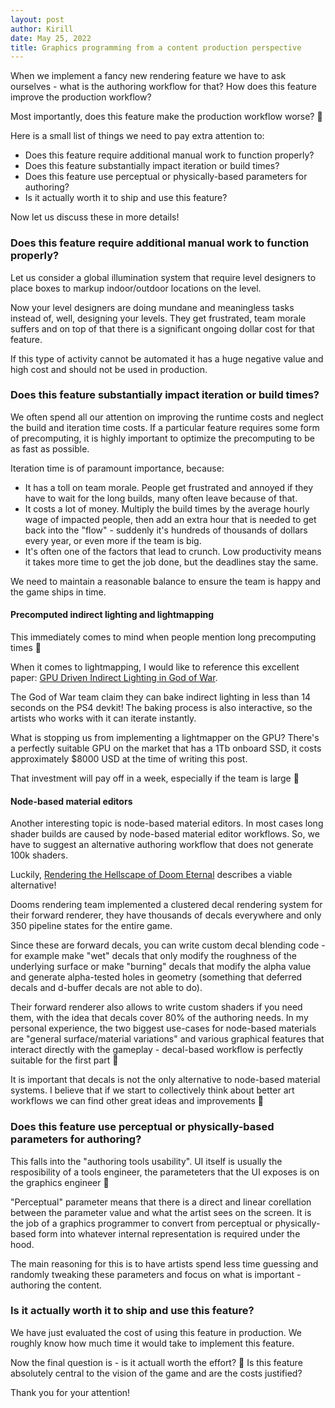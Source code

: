 ```yaml
---
layout: post
author: Kirill
date: May 25, 2022
title: Graphics programming from a content production perspective
---
```


When we implement a fancy new rendering feature we have to ask ourselves - what is the authoring workflow for that? How does this feature improve the production workflow?

Most importantly, does this feature make the production workflow worse? 🙂

Here is a small list of things we need to pay extra attention to:

* Does this feature require additional manual work to function properly?
* Does this feature substantially impact iteration or build times?
* Does this feature use perceptual or physically-based parameters for authoring?
* Is it actually worth it to ship and use this feature?

Now let us discuss these in more details!

### Does this feature require additional manual work to function properly?

Let us consider a global illumination system that require level designers to place boxes to markup indoor/outdoor locations on the level.

Now your level designers are doing mundane and meaningless tasks instead of, well, designing your levels. They get frustrated, team morale suffers and on top of that there is a significant ongoing dollar cost for that feature.

If this type of activity cannot be automated it has a huge negative value and high cost and should not be used in production.

### Does this feature substantially impact iteration or build times?

We often spend all our attention on improving the runtime costs and neglect the build and iteration time costs. If a particular feature requires some form of precomputing, it is highly important to optimize the precomputing to be as fast as possible.

Iteration time is of paramount importance, because:
* It has a toll on team morale. People get frustrated and annoyed if they have to wait for the long builds, many often leave because of that.
* It costs a lot of money. Multiply the build times by the average hourly wage of impacted people, then add an extra hour that is needed to get back into the "flow" - suddenly it's hundreds of thousands of dollars every year, or even more if the team is big.
* It's often one of the factors that lead to crunch. Low productivity means it takes more time to get the job done, but the deadlines stay the same.

We need to maintain a reasonable balance to ensure the team is happy and the game ships in time.

#### Precomputed indirect lighting and lightmapping

This immediately comes to mind when people mention long precomputing times 🙂

When it comes to lightmapping, I would like to reference this excellent paper: [GPU Driven Indirect Lighting in God of War](https://ubm-twvideo01.s3.amazonaws.com/o1/vault/gdc2019/presentations/Hobson_Josh_The_Indirect_Lighting.pdf).

The God of War team claim they can bake indirect lighting in less than 14 seconds on the PS4 devkit! The baking process is also interactive, so the artists who works with it can iterate instantly.

What is stopping us from implementing a lightmapper on the GPU? There's a perfectly suitable GPU on the market that has a 1Tb onboard SSD, it costs approximately $8000 USD at the time of writing this post.

That investment will pay off in a week, especially if the team is large 🙂

#### Node-based material editors

Another interesting topic is node-based material editors. In most cases long shader builds are caused by node-based material editor workflows. So, we have to suggest an alternative authoring workflow that does not generate 100k shaders.

Luckily, [Rendering the Hellscape of Doom Eternal](https://advances.realtimerendering.com/s2020/RenderingDoomEternal.pdf) describes a viable alternative!

Dooms rendering team implemented a clustered decal rendering system for their forward renderer, they have thousands of decals everywhere and only 350 pipeline states for the entire game.

Since these are forward decals, you can write custom decal blending code - for example make "wet" decals that only modify the roughness of the underlying surface or make "burning" decals that modify the alpha value and generate alpha-tested holes in geometry (something that deferred decals and d-buffer decals are not able to do).

Their forward renderer also allows to write custom shaders if you need them, with the idea that decals cover 80% of the authoring needs. In my personal experience, the two biggest use-cases for node-based materials are "general surface/material variations" and various graphical features that interact directly with the gameplay - decal-based workflow is perfectly suitable for the first part 🙂

It is important that decals is not the only alternative to node-based material systems. I believe that if we start to collectively think about better art workflows we can find other great ideas and improvements 🙂

### Does this feature use perceptual or physically-based parameters for authoring?

This falls into the "authoring tools usability". UI itself is usually the resposibility of a tools engineer, the parameteters that the UI exposes is on the graphics engineer 🙂

"Perceptual" parameter means that there is a direct and linear corellation between the parameter value and what the artist sees on the screen. It is the job of a graphics programmer to convert from perceptual or physically-based form into whatever internal representation is required under the hood.

The main reasoning for this is to have artists spend less time guessing and randomly tweaking these parameters and focus on what is important - authoring the content. 

### Is it actually worth it to ship and use this feature?

We have just evaluated the cost of using this feature in production. We roughly know how much time it would take to implement this feature.

Now the final question is - is it actuall worth the effort? 🙂 Is this feature absolutely central to the vision of the game and are the costs justified?

Thank you for your attention!
